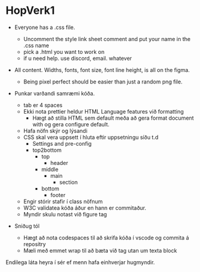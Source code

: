 # HopVerk1

* Everyone has a .css file.
	* Uncomment the style link sheet comment and put your name in the .css name
	* pick a .html you want to work on
	* if u need help. use discord, email. whatever

* All content. Widths, fonts, font size, font line height, is all on the figma.
	*  Being pixel perfect should be easier than just a random png file.
	

* Punkar varðandi samræmi kóða.
	* tab er 4 spaces
	* Ekki nota prettier heldur HTML Language features við formatting
		* Hægt að stilla HTML sem default meða að gera format document with og gera configure default.
	* Hafa nöfn skýr og lýsandi
	* CSS skal vera uppsett í hluta eftir uppsetningu síðu t.d
		* Settings and pre-config
		* top2bottom
			* top
				* header
			* middle
				* main
					* section
			* bottom	
				* footer
	* Engir stórir stafir í class nöfnum
	* W3C validatea kóða áður en hann er commitaður.
	* Myndir skulu notast við figure tag

* Sniðug tól
	* Hægt að nota codespaces til að skrifa kóða í vscode og commita á repositry
	* Mæli með emmet wrap til að bæta við tag utan um texta block

Endilega láta heyra í sér ef menn hafa einhverjar hugmyndir.

